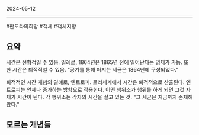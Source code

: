 

2024-05-12

----
#판도라의희망 #객체 #객체지향 

## 요약
시간은 선형적일 수 있음.
일례로, 1864년은 1865년 전에 일어난다는 명제가 가능.
또한 시간은 퇴적적일 수 있음.
"공기를 통해 퍼지는 세균은 1864년에 구성되었다."

퇴적적인 시간 개념의 일례로, 엔트로피.
물리세계에서 시간은 퇴적적으로 산출된다.
엔트로피는 언제나 증가하는 방향으로 작용한다.
어떤 행위소가 행위를 하게 되면 그것 자체가 시간이 된다. 각 행위소는 각자의 시간을 살고 있는 것.
"그 세균은 지금까지 존재해왔다."

## 모르는 개념들
